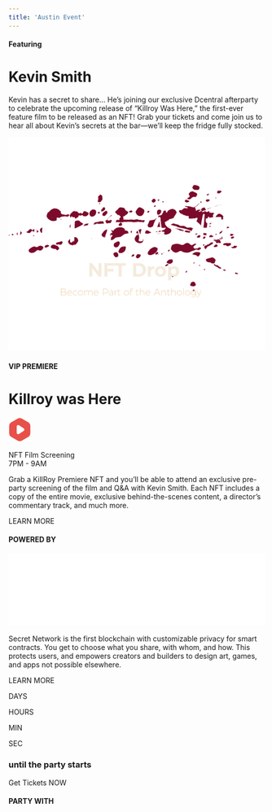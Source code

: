 ```yaml
---
title: 'Austin Event'
---
```



<!-- HERO -->
<column class=" event-cover" >

<block>

<austin-event-hero></austin-event-hero>

</block>

</column>





<!-- Meet Kevin Smith -->
<column class=" kevin-smith spacers-s" >

<block>

<div class="">

<h4 class="eyebrow--yellow kevin-smith__h4">Featuring</h4>
<h1 class="kevin-smith__h1">Kevin Smith</h1>

<p class="kevin-smith__p">Kevin has a secret to share… He’s joining our exclusive Dcentral afterparty to celebrate the upcoming release of “Killroy Was Here,” the first-ever feature film to be released as an NFT!  Grab your tickets and come join us to hear all about Kevin’s secrets at the bar—we’ll keep the fridge fully stocked. </p>

</div>

</block>

</column>







<!-- Killroy -->
<column class="killroy" number="2" number-m="1" number-s="1">

<block class="killroy__left">

![](../src/assets/events/killroy-was-here-title.png)


</block>

<block class="killroy__right">

<div class="">

<h4 class="eyebrow--red ">VIP PREMIERE</h4>
<h1 class="killroy__right__h1">Killroy was Here</h1>

<div class="killroy__right__vip">

![](../src/assets/events/play-red.svg)

<p class="killroy__right__vip__info">NFT Film Screening <br />7PM - 9AM</p>
</div>

<p class="killroy__right__p">Grab a KillRoy Premiere NFT and you’ll be able to attend an exclusive pre-party screening of the film and Q&A with Kevin Smith. Each NFT includes a copy of the entire movie, exclusive behind-the-scenes content, a director’s commentary track, and much more. </p>

<btn class="no-arrow killroy__right__btn" url="https://discord.gg/qtuD8caHxz">LEARN MORE</btn>

</div>

</block>

</column>







<!-- Partnership -->
<column class="dark-bg ">

<block>

<austin-event-partnership></austin-event-partnership>

</block>

</column>







<!-- Powered by -->
<column class=" powered spacers-s" >

<block>

<div class="">

<h4 class="eyebrow--orange powered__h4">POWERED BY</h4>

![](../src/assets/events/logos/secret-logo-white.svg)

<p class="powered__p">Secret Network is the first blockchain with customizable privacy for smart contracts. You get to choose what you share, with whom, and how. This protects users, and empowers creators and builders to design art, games, and apps not possible elsewhere.  </p>

<btn class="no-arrow powered__btn" url="https://scrt.network/">LEARN MORE</btn>

</div>

</block>

</column>









<!-- Countdown -->
<column class="event__countdown">

<block>

<!-- <countdown format="hours:minutes:seconds" separators="" end="2022-06-08T21:00:00-07:00"></countdown> -->

<div class="dcentral-afterparty__home__countdown__wrapper">
<countdown format="days:hours:minutes:seconds" separators="" end="2022-06-08T19:00:00-0700">
<!-- <countdown format="days:hours:minutes:seconds" separators="" end="2021-06-08T19:00:00-0700"> -->
<div class="paragraph-wrap">
  <p class="wrap-day">
  DAYS 
  </p>
<div class="">  </div>
  <p class="wrap-hour">
  HOURS
  </p>
<div class="">  </div>
  <p class="wrap-min">
  MIN
  </p>
<div class="">  </div>
  <p class="wrap-sec">
  SEC
  </p>
</div>

</countdown>

</div>

### until the party starts

<btn class="no-arrow event__countdown__btn" url="https://www.eventbrite.com/e/the-secret-after-party-with-kevin-smith-tickets-343052458137">Get Tickets NOW</btn>


</block>

</column>











<!-- Logo Carousel -->
<column class=" spacer-s dark-bg logo-carousel">

<block>

#### PARTY WITH

<logo-carousel></logo-carousel>

</block>

</column>








<!-- Secret CTAs -->
<column class=" spacer-s">

<block>

<about-secret-network-ctas>
    
</about-secret-network-ctas>

</block>

</column>





<!-- Event footer -->
<column >

<block>

<austin-event-footer></austin-event-footer>

</block>

</column>